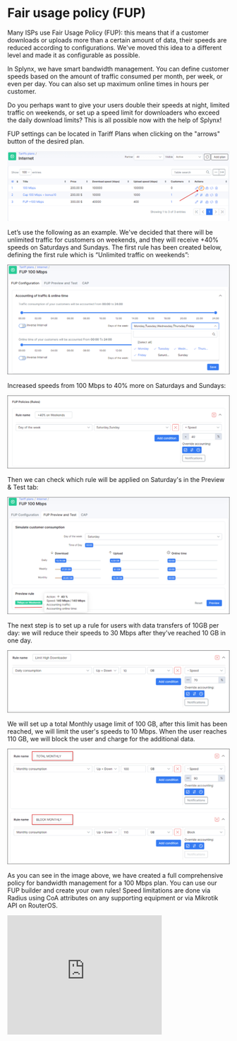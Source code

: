 Fair usage policy (FUP)
==========

Many ISPs use Fair Usage Policy (FUP): this means that if a customer downloads or uploads more than a certain amount of data, their speeds are reduced according to configurations. We've moved this idea to a different level and made it as configurable as possible.

In Splynx, we have smart bandwidth management. You can define customer speeds based on the amount of traffic consumed per month, per week, or even per day. You can also set up maximum online times in hours per customer.

Do you perhaps want to give your users double their speeds at night, limited traffic on weekends, or set up a speed limit for downloaders who exceed the daily download limits? This is all possible now with the help of Splynx!

FUP settings can be located in Tariff Plans when clicking on the "arrows" button of the desired plan.

![Service](service.png)


Let’s use the following as an example. We've decided that there will be unlimited traffic for customers on weekends, and they will receive +40% speeds on Saturdays and Sundays. The first rule has been created below, defining the first rule which is “Unlimited traffic on weekends”:

![FUP configuration](dont-count-weekends.png)


Increased speeds from 100 Mbps to 40% more on Saturdays and Sundays:

![FUP policies](fup_policies.png)


Then we can check which rule will be applied on Saturday's in the Preview & Test tab:

![Preview](preview.png)


The next step is to set up a rule for users with data transfers of 10GB per day: we will reduce their speeds to 30 Mbps after they've reached 10 GB in one day.

![Rule](high_download.png)


We will set up a total Monthly usage limit of 100 GB, after this limit has been reached, we will limit the user's speeds to 10 Mbps. When the user reaches 110 GB, we will block the user and charge for the additional data.

![Total](total.png)


As you can see in the image above, we have created a full comprehensive policy for bandwidth management for a 100 Mbps plan. You can use our FUP builder and create your own rules! Speed limitations are done via Radius using CoA attributes on any supporting equipment or via Mikrotik API on RouterOS.

<iframe frameborder=0 height=270 width=350 allowfullscreen src="https://www.youtube.com/embed/gIG2_2wK58I?wmode=opaque">Video on youtube</iframe>
